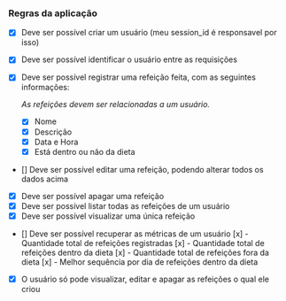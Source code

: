 ### Regras da aplicação

- [x] Deve ser possível criar um usuário (meu session_id é responsavel por isso)
- [x] Deve ser possível identificar o usuário entre as requisições
- [x] Deve ser possível registrar uma refeição feita, com as seguintes informações:
    
    *As refeições devem ser relacionadas a um usuário.*
    
    - [x] Nome
    - [x] Descrição
    - [x] Data e Hora
    - [x] Está dentro ou não da dieta
- [] Deve ser possível editar uma refeição, podendo alterar todos os dados acima
- [x] Deve ser possível apagar uma refeição
- [x] Deve ser possível listar todas as refeições de um usuário
- [x] Deve ser possível visualizar uma única refeição
- [] Deve ser possível recuperar as métricas de um usuário
   [x] - Quantidade total de refeições registradas
   [x] - Quantidade total de refeições dentro da dieta
   [x] - Quantidade total de refeições fora da dieta
   [x] - Melhor sequência por dia de refeições dentro da dieta
- [x] O usuário só pode visualizar, editar e apagar as refeições o qual ele criou